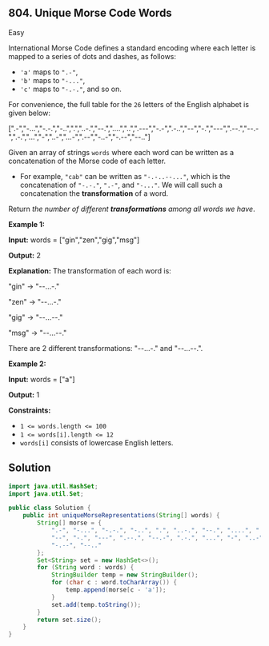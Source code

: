 ## 804\. Unique Morse Code Words

Easy

International Morse Code defines a standard encoding where each letter is mapped to a series of dots and dashes, as follows:

*   `'a'` maps to `".-"`,
*   `'b'` maps to `"-..."`,
*   `'c'` maps to `"-.-."`, and so on.

For convenience, the full table for the `26` letters of the English alphabet is given below:

[".-","-...","-.-.","-..",".","..-.","--.","....","..",".---","-.-",".-..","--","-.","---",".--.","--.-",".-.","...","-","..-","...-",".--","-..-","-.--","--.."]

Given an array of strings `words` where each word can be written as a concatenation of the Morse code of each letter.

*   For example, `"cab"` can be written as `"-.-..--..."`, which is the concatenation of `"-.-."`, `".-"`, and `"-..."`. We will call such a concatenation the **transformation** of a word.

Return _the number of different **transformations** among all words we have_.

**Example 1:**

**Input:** words = ["gin","zen","gig","msg"]

**Output:** 2

**Explanation:** The transformation of each word is: 

"gin" -> "--...-." 

"zen" -> "--...-." 

"gig" -> "--...--." 

"msg" -> "--...--." 

There are 2 different transformations: "--...-." and "--...--.".

**Example 2:**

**Input:** words = ["a"]

**Output:** 1

**Constraints:**

*   `1 <= words.length <= 100`
*   `1 <= words[i].length <= 12`
*   `words[i]` consists of lowercase English letters.

## Solution

```java
import java.util.HashSet;
import java.util.Set;

public class Solution {
    public int uniqueMorseRepresentations(String[] words) {
        String[] morse = {
            ".-", "-...", "-.-.", "-..", ".", "..-.", "--.", "....", "..", ".---", "-.-", ".-..",
            "--", "-.", "---", ".--.", "--.-", ".-.", "...", "-", "..-", "...-", ".--", "-..-",
            "-.--", "--.."
        };
        Set<String> set = new HashSet<>();
        for (String word : words) {
            StringBuilder temp = new StringBuilder();
            for (char c : word.toCharArray()) {
                temp.append(morse[c - 'a']);
            }
            set.add(temp.toString());
        }
        return set.size();
    }
}
```